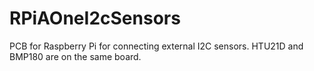 # RPiAOneI2cSensors
PCB for Raspberry Pi for connecting external I2C sensors. HTU21D and BMP180 are on the same board.
